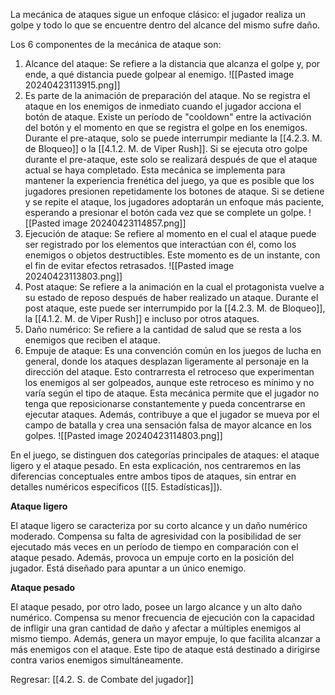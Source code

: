 
La mecánica de ataques sigue un enfoque clásico: el jugador realiza un golpe y todo lo que se encuentre dentro del alcance del mismo sufre daño.

Los 6 componentes de la mecánica de ataque son:

1. Alcance del ataque: Se refiere a la distancia que alcanza el golpe y, por ende, a qué distancia puede golpear al enemigo.
![[Pasted image 20240423113915.png]]
2. Es parte de la animación de preparación del ataque. No se registra el ataque en los enemigos de inmediato cuando el jugador acciona el botón de ataque. Existe un período de "cooldown" entre la activación del botón y el momento en que se registra el golpe en los enemigos. Durante el pre-ataque, solo se puede interrumpir mediante la [[4.2.3. M. de Bloqueo]] o la [[4.1.2. M. de Viper Rush]]. Si se ejecuta otro golpe durante el pre-ataque, este solo se realizará después de que el ataque actual se haya completado. Esta mecánica se implementa para mantener la experiencia frenética del juego, ya que es posible que los jugadores presionen repetidamente los botones de ataque. Si se detiene y se repite el ataque, los jugadores adoptarán un enfoque más paciente, esperando a presionar el botón cada vez que se complete un golpe.
![[Pasted image 20240423114857.png]]
3. Ejecución de ataque: Se refiere al momento en el cual el ataque puede ser registrado por los elementos que interactúan con él, como los enemigos o objetos destructibles. Este momento es de un instante, con el fin de evitar efectos retrasados.
![[Pasted image 20240423113803.png]]
4. Post ataque: Se refiere a la animación en la cual el protagonista vuelve a su estado de reposo después de haber realizado un ataque. Durante el post ataque, este puede ser interrumpido por la [[4.2.3. M. de Bloqueo]], la [[4.1.2. M. de Viper Rush]] e incluso por otros ataques.
5. Daño numérico: Se refiere a la cantidad de salud que se resta a los enemigos que reciben el ataque.
6. Empuje de ataque: Es una convención común en los juegos de lucha en general, donde los ataques desplazan ligeramente al personaje en la dirección del ataque. Esto contrarresta el retroceso que experimentan los enemigos al ser golpeados, aunque este retroceso es mínimo y no varía según el tipo de ataque. Esta mecánica permite que el jugador no tenga que reposicionarse constantemente y pueda concentrarse en ejecutar ataques. Además, contribuye a que el jugador se mueva por el campo de batalla y crea una sensación falsa de mayor alcance en los golpes.
![[Pasted image 20240423114803.png]]

En el juego, se distinguen dos categorías principales de ataques: el ataque ligero y el ataque pesado. En esta explicación, nos centraremos en las diferencias conceptuales entre ambos tipos de ataques, sin entrar en detalles numéricos específicos ([[5. Estadísticas]]).

**Ataque ligero**

El ataque ligero se caracteriza por su corto alcance y un daño numérico moderado. Compensa su falta de agresividad con la posibilidad de ser ejecutado más veces en un período de tiempo en comparación con el ataque pesado. Además, provoca un empuje corto en la posición del jugador. Está diseñado para apuntar a un único enemigo.

**Ataque pesado**

El ataque pesado, por otro lado, posee un largo alcance y un alto daño numérico. Compensa su menor frecuencia de ejecución con la capacidad de infligir una gran cantidad de daño y afectar a múltiples enemigos al mismo tiempo. Además, genera un mayor empuje, lo que facilita alcanzar a más enemigos con el ataque. Este tipo de ataque está destinado a dirigirse contra varios enemigos simultáneamente.


Regresar: [[4.2. S. de Combate del jugador]]

